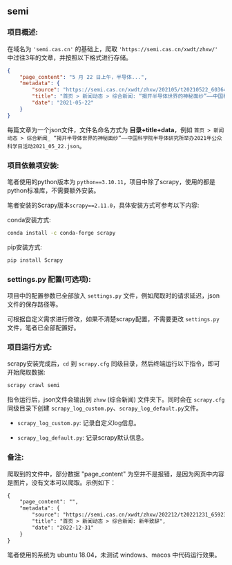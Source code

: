 ## semi

### 项目概述:

在域名为 `'semi.cas.cn'` 的基础上，爬取 `'https://semi.cas.cn/xwdt/zhxw/'` 中过往3年的文章，并按照以下格式进行存储。<br>

```json
{
    "page_content": "5 月 22 日上午，半导体...",
    "metadata": {
        "source": "https://semi.cas.cn/xwdt/zhxw/202105/t20210522_6036445.html",
        "title": "首页 > 新闻动态 > 综合新闻: “揭开半导体世界的神秘面纱”——中国科学院半导体研究所举办2021年公众科学日活动",
        "date": "2021-05-22"
    }
}
```

每篇文章为一个json文件，文件名命名方式为 **目录+title+data**，例如 `首页 > 新闻动态 > 综合新闻_ “揭开半导体世界的神秘面纱”——中国科学院半导体研究所举办2021年公众科学日活动2021_05_22.json`。<br>

### 项目依赖项安装:

笔者使用的python版本为 `python==3.10.11`，项目中除了scrapy，使用的都是python标准库，不需要额外安装。<br>

笔者安装的Scrapy版本`scrapy==2.11.0`，具体安装方式可参考以下内容:<br>

conda安装方式:<br>

```bash
conda install -c conda-forge scrapy
```

pip安装方式:<br>

```bash
pip install Scrapy
```

### settings.py 配置(可选项):

项目中的配置参数已全部放入 `settings.py` 文件，例如爬取时的请求延迟，json文件的保存路径等。<br>

可根据自定义需求进行修改，如果不清楚scrapy配置，不需要更改 `settings.py` 文件，笔者已全部配置好。<br>

### 项目运行方式:

scrapy安装完成后，`cd` 到 `scrapy.cfg` 同级目录，然后终端运行以下指令，即可开始爬取数据:<br>

```bash
scrapy crawl semi
```

指令运行后，json文件会输出到 `zhxw` (综合新闻) 文件夹下。同时会在 `scrapy.cfg` 同级目录下创建 `scrapy_log_custom.py`、`scrapy_log_default.py`文件。<br>

- `scrapy_log_custom.py`: 记录自定义log信息。

- `scrapy_log_default.py`: 记录scrapy默认信息。


### 备注:

爬取到的文件中，部分数据 "page_content" 为空并不是报错，是因为网页中内容是图片，没有文本可以爬取。示例如下：<br>

```txt
{
    "page_content": "",
    "metadata": {
        "source": "https://semi.cas.cn/xwdt/zhxw/202212/t20221231_6592363.html",
        "title": "首页 > 新闻动态 > 综合新闻: 新年致辞",
        "date": "2022-12-31"
    }
}
```

笔者使用的系统为 ubuntu 18.04，未测试 windows、macos 中代码运行效果。<br>